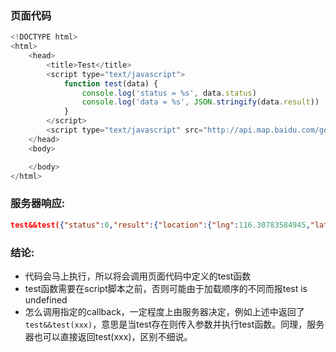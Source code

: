 ### 页面代码
```javascript
<!DOCTYPE html>
<html>
    <head>
        <title>Test</title>
        <script type="text/javascript">
            function test(data) {
                console.log('status = %s', data.status)
                console.log('data = %s', JSON.stringify(data.result))
            }
        </script>
        <script type="text/javascript" src="http://api.map.baidu.com/geocoder/v2/?address=%E7%99%BE%E5%BA%A6%E5%A4%A7%E5%8E%A6&output=json&ak=81f0b3333061a2447465ab09b6382ae4&callback=test"></script>
    </head>
    <body>

    </body>
</html>
```

### 服务器响应:
```json
test&&test({"status":0,"result":{"location":{"lng":116.30783584945,"lat":40.056876296398},"precise":1,"confidence":80,"level":"\u5546\u52a1\u5927\u53a6"}})
```

### 结论:
* 代码会马上执行，所以将会调用页面代码中定义的test函数
* test函数需要在script脚本之前，否则可能由于加载顺序的不同而报test is undefined
* 怎么调用指定的callback，一定程度上由服务器决定，例如上述中返回了`test&&test(xxx)`，意思是当test存在则传入参数并执行test函数。同理，服务器也可以直接返回test(xxx)，区别不细说。
